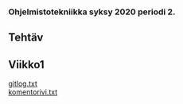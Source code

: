 ### Ohjelmistotekniikka syksy 2020 periodi 2.

## Tehtäv

## Viikko1
[gitlog.txt](https://github.com/eherra/ot-harjoitustyo/blob/main/viikko1/gitlog.txt)
</br>
[komentorivi.txt](https://github.com/eherra/ot-harjoitustyo/blob/main/viikko1/komentorivi.txt)